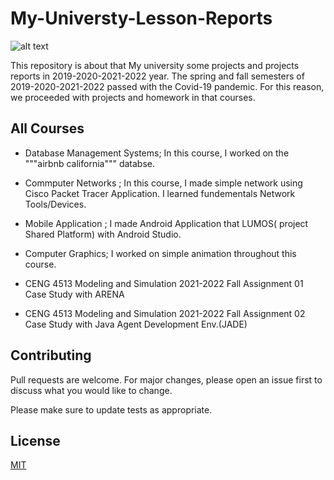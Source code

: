 
# My-Universty-Lesson-Reports

![alt text](https://upload.wikimedia.org/wikipedia/tr/thumb/9/98/Mu%C4%9Fla_S%C4%B1tk%C4%B1_Ko%C3%A7man_%C3%9Cniversitesi_logo.png/150px-Mu%C4%9Fla_S%C4%B1tk%C4%B1_Ko%C3%A7man_%C3%9Cniversitesi_logo.png?raw=true)

This repository is about that My university some projects and projects reports in 2019-2020-2021-2022  year. The spring and fall semesters of 2019-2020-2021-2022 passed with the Covid-19 pandemic. For this reason, we proceeded with projects and homework in that courses.



## All Courses

 * Database Management Systems; In this course, I worked on the 
"""airbnb california""" databse.

* Commputer Networks ; In this course, I made simple network using Cisco Packet Tracer Application. I learned fundementals Network Tools/Devices.

* Mobile Application ; I made Android Application that LUMOS( project Shared Platform) with Android Studio.

* Computer Graphics; I worked on simple animation throughout this course. 
* CENG 4513 Modeling and Simulation 2021-2022 Fall Assignment 01 Case Study with ARENA
* CENG 4513 Modeling and Simulation 2021-2022 Fall Assignment 02 Case Study with Java Agent Development Env.(JADE)


 
## Contributing
Pull requests are welcome. For major changes, please open an issue first to discuss what you would like to change.

Please make sure to update tests as appropriate.

## License
[MIT](https://choosealicense.com/licenses/mit/)
